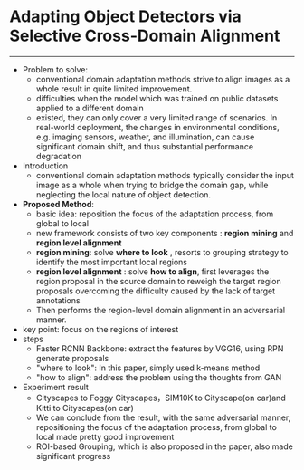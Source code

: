 # Adapting Object Detectors via Selective Cross-Domain Alignment

***

* Problem to solve: 
  * conventional domain adaptation methods strive to align images as a whole result in quite limited improvement. 
  * difficulties when the model which was trained on public datasets applied to a different domain
  * existed, they can only cover a very limited range of scenarios. In real-world deployment, the changes in environmental conditions, e.g. imaging sensors, weather, and illumination, can cause significant domain shift, and thus substantial performance degradation
* Introduction
  * conventional domain adaptation methods typically consider the input image as a whole when trying to bridge the domain gap, while neglecting the local nature of object detection.
* **Proposed Method**: 
  * basic idea: reposition the focus of the adaptation process, from global to local
  * new framework consists of two key components : **region mining** and **region level alignment**
  * **region mining**: solve **where to look** , resorts to grouping strategy to identify the most important local regions
  * **region level alignment** : solve **how to align**, first leverages the region proposal in the source domain to reweigh the target region proposals overcoming the difficulty caused by the lack of target annotations
  * Then performs the region-level domain alignment in an adversarial manner.
* key point: focus on the regions of interest
* steps
  * Faster RCNN Backbone: extract the features by VGG16, using RPN generate proposals
  * "where to look": In this paper, simply used k-means method
  * "how to align": address the problem using the thoughts from GAN
* Experiment result
  * Cityscapes to Foggy Cityscapes，SIM10K to Cityscape(on car)and Kitti to Cityscapes(on car) 
  * We can conclude from the result, with the same adversarial manner, repositioning the focus of the adaptation process, from global to local made pretty good improvement
  * ROI-based Grouping, which is also proposed in the paper, also made significant  progress